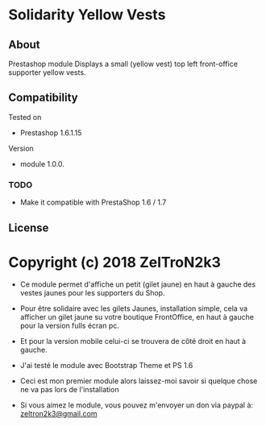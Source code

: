 # Solidarity Yellow Vests

## About

Prestashop module Displays a small (yellow vest) top left front-office supporter yellow vests.

## Compatibility

Tested on
* Prestashop 1.6.1.15

Version
* module 1.0.0.

### TODO
- Make it compatible with PrestaShop 1.6 / 1.7

## License

# Copyright (c) 2018 ZelTroN2k3

* Ce module permet d'affiche un petit (gilet jaune) en haut à gauche des vestes jaunes pour les supporters du Shop.
* Pour être solidaire avec les gilets Jaunes, installation simple, cela va afficher un gilet jaune su votre boutique FrontOffice, en haut à gauche pour la version fulls écran pc.
* Et pour la version mobile celui-ci se trouvera de côté droit en haut à gauche.

* J'ai testé le module avec Bootstrap Theme et PS 1.6

* Ceci est mon premier module alors laissez-moi savoir si quelque chose ne va pas lors de l'installation
* Si vous aimez le module, vous pouvez m'envoyer un don via paypal à: zeltron2k3@gmail.com
